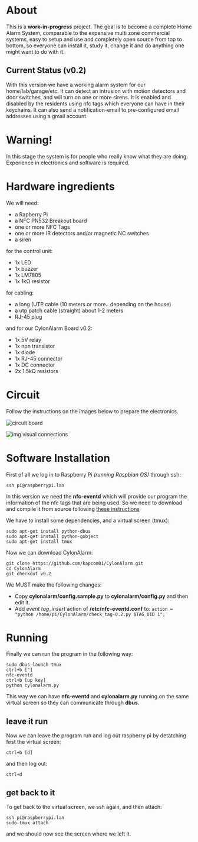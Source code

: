 # About
This is a **work-in-progress** project. The goal is to become a complete Home Alarm System, comparable to the expensive multi zone commercial systems, easy to setup and use and completely open source from top to bottom, so everyone can install it, study it, change it and do anything one might want to do with it.

## Current Status (v0.2)
With this version we have a working alarm system for our home/lab/garage/etc. It can detect an intrusion with motion detectors and door switches, and will turn on one or more sirens. It is enabled and disabled by the residents using nfc tags which everyone can have in their keychains. It can also send a notification-email to pre-configured email addresses using a gmail account.

# Warning!
In this stage the system is for people who really know what they are doing. Experience in electronics and software is required.

# Hardware ingredients
We will need:

- a Rapberry Pi
- a NFC PN532 Breakout board
- one or more NFC Tags
- one or more IR detectors and/or magnetic NC switches
- a siren

for the control unit:

- 1x LED
- 1x buzzer
- 1x LM7805
- 1x 1kΩ resistor

for cabling:

- a long (UTP cable (10 meters or more.. depending on the house)
- a utp patch cable (straight) about 1-2 meters
- RJ-45 plug

and for our CylonAlarm Board v0.2:

- 1x 5V relay
- 1x npn transistor
- 1x diode
- 1x RJ-45 connector
- 1x DC connector
- 2x 1.5kΩ resistors

# Circuit
Follow the instructions on the images below to prepare the electronics.

![circuit board](https://raw.github.com/kapcom01/CylonAlarm/master/images/cylonalarm_board.png)

![img visual connections](https://raw.github.com/kapcom01/CylonAlarm/master/images/cylonalarm_cabling.png)


# Software Installation
First of all we log in to Raspberry Pi *(running Raspbian OS)* through ssh:

    ssh pi@raspberrypi.lan

In this version we need the **nfc-eventd** which will provide our program the information of the nfc tags that are being used.
So we need to download and compile it from source following [these instructions](http://nfc-tools.org/index.php?title=Nfc-eventd)

We have to install some dependencies, and a virtual screen (tmux):

    sudo apt-get install python-dbus
    sudo apt-get install python-gobject
    sudo apt-get install tmux

Now we can download CylonAlarm:

    git clone https://github.com/kapcom01/CylonAlarm.git
    cd CylonAlarm
    git checkout v0.2

We MUST make the following changes:

- Copy **cylonalarm/config.sample.py** to **cylonalarm/config.py** and then edit it.
- Add *event tag_insert* action of **/etc/nfc-eventd.conf** to: `action = "python /home/pi/CylonAlarm/check_tag-0.2.py $TAG_UID 1";` 

# Running
Finally we can run the program in the following way:

    sudo dbus-launch tmux
    ctrl+b ["]
    nfc-eventd
    ctrl+b [up key]
    python cylonalarm.py

This way we can have **nfc-eventd** and **cylonalarm.py** running on the same virtual screen so they can communicate through **dbus**.

## leave it run
Now we can leave the program run and log out raspberry pi by detatching first the virtual screen:

    ctrl+b [d]

and then log out:

    ctrl+d

## get back to it
To get back to the virtual screen, we ssh again, and then attach:

    ssh pi@raspberrypi.lan
    sudo tmux attach

and we should now see the screen where we left it.
